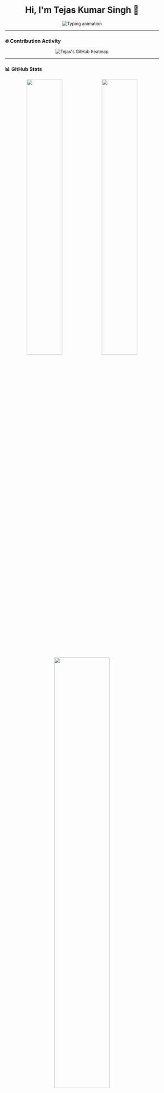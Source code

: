 <h1 align="center">Hi, I'm Tejas Kumar Singh 👋</h1>

<p align="center">
  <img src="https://readme-typing-svg.demolab.com?font=Fira+Code&duration=3000&pause=500&center=true&vCenter=true&width=435&lines=Backend+Developer+%7C+CI-4+%7C+Node.js+%7C+MySQL;Clean+Architecture+Lover+%7C+Linux+Native+%7C+Always+Learning!+%F0%9F%9A%80" alt="Typing animation" />
</p>

---

### 🔥 Contribution Activity

<p align="center">
  <img src="https://ghchart.rshah.org/tejassinghrajput" alt="Tejas's GitHub heatmap" />
</p>

---

### 📊 GitHub Stats

<p align="center">
  <img width="48%" src="https://github-readme-stats.vercel.app/api?username=tejassinghrajput&show_icons=true&theme=tokyonight&count_private=true&hide_border=true" />
  <img width="48%" src="https://streak-stats.demolab.com/?user=tejassinghrajput&theme=tokyonight&hide_border=true" />
</p>


<p align="center">
  <img width="60%" src="https://github-readme-stats.vercel.app/api/top-langs/?username=tejassinghrajput&layout=compact&theme=tokyonight&hide_border=true" />
</p>

---

### 🛠️ My Tech Toolbox

<p align="center">
  <img src="https://skillicons.dev/icons?i=php,nodejs,mysql,postgres,docker,linux,git,vscode,bash" />
</p>

---

### 🧠 Currently Exploring

- 🔄 Switching from **CI-4** to **Node.js**
- 🧪 Building **microservices**, APIs, and automation tools
- 🎯 Preparing for **DSA + LLD + system design** interviews

---

### 📫 Let's Connect

- 📧 Email: [singhtejas0001@gmail.com](mailto:singhtejas0001@gmail.com)
- 💼 Portfolio: Coming soon!
- 🟢 WhatsApp: +91 7652050611

---

<p align="center"><i>💬 Consistency. Curiosity. Code. Clean Design. 🚀</i></p>
